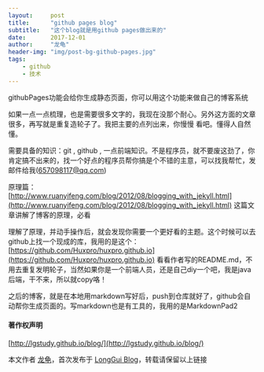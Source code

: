 ```yaml
---
layout:     post
title:      "github pages blog"
subtitle:   "这个blog就是用github pages做出来的"
date:       2017-12-01
author:     "龙龟"
header-img: "img/post-bg-github-pages.jpg"
tags:
    - github
    - 技术
---
```



githubPages功能会给你生成静态页面，你可以用这个功能来做自己的博客系统

如果一点一点梳理，也是需要很多文字的，我现在没那个耐心。另外这方面的文章很多，再写就是重复造轮子了。我把主要的点列出来，你慢慢
看吧。懂得人自然懂。

需要具备的知识：git , github , 一点前端知识。不是程序员，就不要废这劲了，你肯定搞不出来的，找一个好点的程序员帮你搞是个不错的主意，可以找我帮忙，发邮件给我(657098117@qq.com)

原理篇： [http://www.ruanyifeng.com/blog/2012/08/blogging_with_jekyll.html](http://www.ruanyifeng.com/blog/2012/08/blogging_with_jekyll.html)  这篇文章讲解了博客的原理，必看

理解了原理，并动手操作后，就会发现你需要一个更好看的主题。这个时候可以去github上找一个现成的库，我用的是这个：
[https://github.com/Huxpro/huxpro.github.io](https://github.com/Huxpro/huxpro.github.io)
看看作者写的README.md，不用去重复发明轮子，当然如果你是一个前端人员，还是自己diy一个吧，我是java后端，干不来，所以就copy咯！

之后的博客，就是在本地用markdown写好后，push到仓库就好了，github会自动帮你生成页面的。写markdown也是有工具的，我用的是MarkdownPad2

#### 著作权声明

[http://lgstudy.github.io/blog/](http://lgstudy.github.io/blog/)

本文作者 [龙龟](https://github.com/lgstudy "龙龟")，首次发布于 [LongGui Blog](http://lgstudy.github.io/blog/)，转载请保留以上链接

